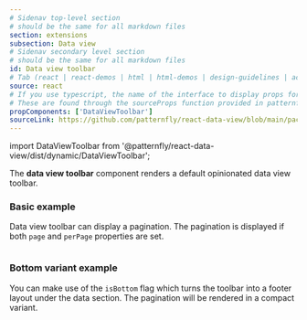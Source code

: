```yaml
---
# Sidenav top-level section
# should be the same for all markdown files
section: extensions
subsection: Data view
# Sidenav secondary level section
# should be the same for all markdown files
id: Data view toolbar
# Tab (react | react-demos | html | html-demos | design-guidelines | accessibility)
source: react
# If you use typescript, the name of the interface to display props for
# These are found through the sourceProps function provided in patternfly-docs.source.js
propComponents: ['DataViewToolbar']
sourceLink: https://github.com/patternfly/react-data-view/blob/main/packages/module/patternfly-docs/content/extensions/data-view/examples/DataViewToolbar/DataViewToolbar.md
---
```

import DataViewToolbar from '@patternfly/react-data-view/dist/dynamic/DataViewToolbar';

The **data view toolbar** component renders a default opinionated data view toolbar.

### Basic example

Data view toolbar can display a pagination. The pagination is displayed if both `page` and `perPage` properties are set.

```js file="./DataViewToolbarExample.tsx"

```

### Bottom variant example

You can make use of the `isBottom` flag which turns the toolbar into a footer layout under the data section. The pagination will be rendered in a compact variant.

```js file="./DataViewToolbarBottomExample.tsx"

```
